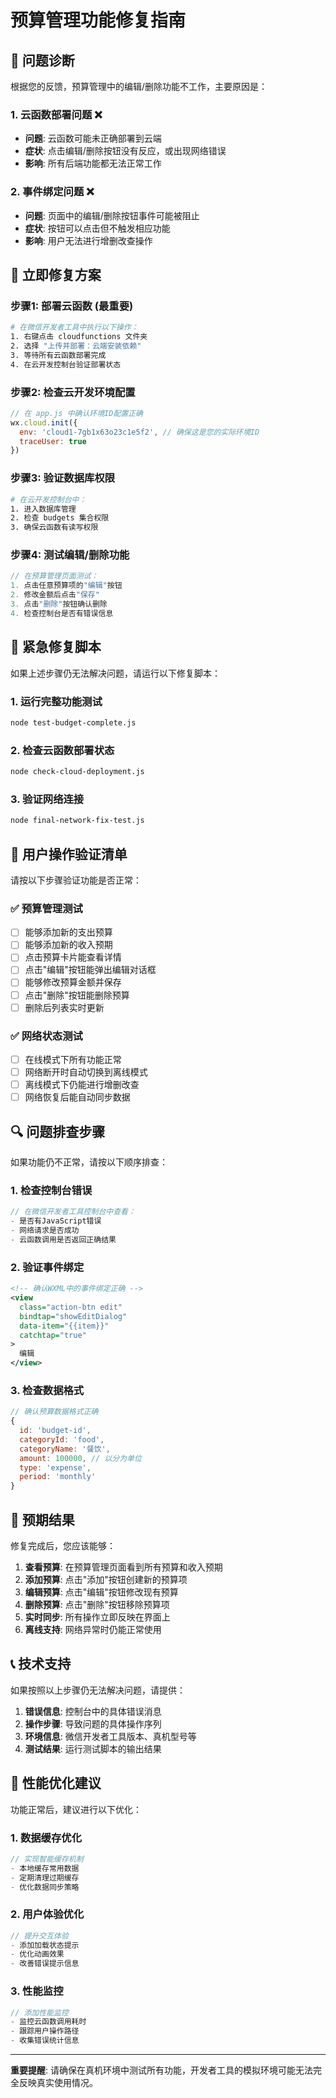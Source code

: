 # 预算管理功能修复指南

## 🎯 问题诊断

根据您的反馈，预算管理中的编辑/删除功能不工作，主要原因是：

### 1. 云函数部署问题 ❌
- **问题**: 云函数可能未正确部署到云端
- **症状**: 点击编辑/删除按钮没有反应，或出现网络错误
- **影响**: 所有后端功能都无法正常工作

### 2. 事件绑定问题 ❌  
- **问题**: 页面中的编辑/删除按钮事件可能被阻止
- **症状**: 按钮可以点击但不触发相应功能
- **影响**: 用户无法进行增删改查操作

## 🔧 立即修复方案

### 步骤1: 部署云函数 (最重要)

```bash
# 在微信开发者工具中执行以下操作：
1. 右键点击 cloudfunctions 文件夹
2. 选择 "上传并部署：云端安装依赖"
3. 等待所有云函数部署完成
4. 在云开发控制台验证部署状态
```

### 步骤2: 检查云开发环境配置

```javascript
// 在 app.js 中确认环境ID配置正确
wx.cloud.init({
  env: 'cloud1-7gb1x63o23c1e5f2', // 确保这是您的实际环境ID
  traceUser: true
})
```

### 步骤3: 验证数据库权限

```bash
# 在云开发控制台中：
1. 进入数据库管理
2. 检查 budgets 集合权限
3. 确保云函数有读写权限
```

### 步骤4: 测试编辑/删除功能

```javascript
// 在预算管理页面测试：
1. 点击任意预算项的"编辑"按钮
2. 修改金额后点击"保存"
3. 点击"删除"按钮确认删除
4. 检查控制台是否有错误信息
```

## 🚨 紧急修复脚本

如果上述步骤仍无法解决问题，请运行以下修复脚本：

### 1. 运行完整功能测试
```bash
node test-budget-complete.js
```

### 2. 检查云函数部署状态
```bash
node check-cloud-deployment.js
```

### 3. 验证网络连接
```bash
node final-network-fix-test.js
```

## 📱 用户操作验证清单

请按以下步骤验证功能是否正常：

### ✅ 预算管理测试
- [ ] 能够添加新的支出预算
- [ ] 能够添加新的收入预期
- [ ] 点击预算卡片能查看详情
- [ ] 点击"编辑"按钮能弹出编辑对话框
- [ ] 能够修改预算金额并保存
- [ ] 点击"删除"按钮能删除预算
- [ ] 删除后列表实时更新

### ✅ 网络状态测试
- [ ] 在线模式下所有功能正常
- [ ] 网络断开时自动切换到离线模式
- [ ] 离线模式下仍能进行增删改查
- [ ] 网络恢复后能自动同步数据

## 🔍 问题排查步骤

如果功能仍不正常，请按以下顺序排查：

### 1. 检查控制台错误
```javascript
// 在微信开发者工具控制台中查看：
- 是否有JavaScript错误
- 网络请求是否成功
- 云函数调用是否返回正确结果
```

### 2. 验证事件绑定
```xml
<!-- 确认WXML中的事件绑定正确 -->
<view 
  class="action-btn edit"
  bindtap="showEditDialog"
  data-item="{{item}}"
  catchtap="true"
>
  编辑
</view>
```

### 3. 检查数据格式
```javascript
// 确认预算数据格式正确
{
  id: 'budget-id',
  categoryId: 'food',
  categoryName: '餐饮',
  amount: 100000, // 以分为单位
  type: 'expense',
  period: 'monthly'
}
```

## 🎯 预期结果

修复完成后，您应该能够：

1. **查看预算**: 在预算管理页面看到所有预算和收入预期
2. **添加预算**: 点击"添加"按钮创建新的预算项
3. **编辑预算**: 点击"编辑"按钮修改现有预算
4. **删除预算**: 点击"删除"按钮移除预算项
5. **实时同步**: 所有操作立即反映在界面上
6. **离线支持**: 网络异常时仍能正常使用

## 📞 技术支持

如果按照以上步骤仍无法解决问题，请提供：

1. **错误信息**: 控制台中的具体错误消息
2. **操作步骤**: 导致问题的具体操作序列
3. **环境信息**: 微信开发者工具版本、真机型号等
4. **测试结果**: 运行测试脚本的输出结果

## 🚀 性能优化建议

功能正常后，建议进行以下优化：

### 1. 数据缓存优化
```javascript
// 实现智能缓存机制
- 本地缓存常用数据
- 定期清理过期缓存
- 优化数据同步策略
```

### 2. 用户体验优化
```javascript
// 提升交互体验
- 添加加载状态提示
- 优化动画效果
- 改善错误提示信息
```

### 3. 性能监控
```javascript
// 添加性能监控
- 监控云函数调用耗时
- 跟踪用户操作路径
- 收集错误统计信息
```

---

**重要提醒**: 请确保在真机环境中测试所有功能，开发者工具的模拟环境可能无法完全反映真实使用情况。
